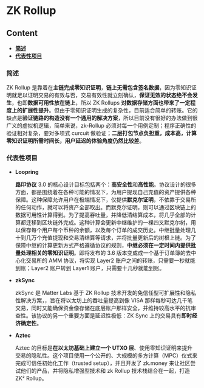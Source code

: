 # ZK Rollup

## Content

- [**简述**](#简述)
- [**代表性项目**](#代表性项目)

### 简述

ZK Rollup 是靠着在**主链完成零知识证明**，**链上无需包含签名数据**，因为零知识证明就足以证明交易的有效与否，交易有效性就立刻确认，**保证无效的状态绝不会发生**，也即**数据可用性放在链上**，所以 ZK Rollups **对数据存储方面也带来了一定程度上的扩展性提升**。但由于零知识证明生成的复杂性，目前适合简单的转账。它的缺点是**验证链路的构造没有一个通用的解决方案**，所以目前没有很好的办法做到很广义的虚拟机逻辑，简单来说，zk-Rollup 必须对每一个用例定制；程序正确性的验证相对复杂，要对多项式 curcuit 做验证；**二层打包节点负担重，成本高，计算零知识证明所需时间长，用户延迟的体验角度仍然比较差**。

### 代表性项目

- **Loopring**

  **路印协议** 3.0 的核心设计目标包括两个：**高安全性**和**高性能**。协议设计的很多方面，都是围绕着在各种可能的情况下，为用户提现自己充值的资产提供各种保障。这种保障允许用户在极端情况下，仅提供**默克尔证明**，不依靠于交易所的任何动作，就可以将资产全部取出。而默克尔证明，则可以通过区块链上的数据可用性计算得到。为了提高吞吐量，并降低清结算成本，将几乎全部的计算都迁移到区块链外完成。这种计算会更新中继维护的一棵四叉默克尔树，用以保存每个用户每个币种的余额，以及每个订单的成交历史。中继批量处理几十到几万个充值提现和交易清结算等请求，并将批量更新后的树根上链。为了保障中继的计算更新方式严格遵循协议的规则，**中继必须在一定时间内提供批量处理相关的零知识证明**。即将发布的 3.6 版本变成成一个基于订单簿的去中心化交易所的 AMM 协议，将实现 Layer2 账户之间的转账，只需要一秒就能到账；Layer2 账户转到 Layer1 账户，只需要十几秒就能到账。

- **zkSync** 

  zkSync 是 Matter Labs 基于 ZK Rollup 技术开发的免信任型可扩展性和隐私性解决方案，，旨在将以太坊上的吞吐量提高到像 VISA 那样每秒可达几千笔交易，同时又能确保资金像存储在底层账户那样安全，并维持较高水平的抗审查性。该协议的另一个重要方面是延迟性极低：ZK Sync 上的交易具有**即时经济确定性**。

- **Aztec** 

  Aztec 的目标是**在以太坊基础上建立一个 UTXO 层**、使用零知识证明来提升交易的隐私性。这个项目使用一个公开的、大规模的多方计算（MPC）仪式来完成可信任初始化工作（trusted setup），并且开发了 zk.money 来让社区尝试他们的产品，并将隐私增强型技术和 zk Rollup 技术栈结合在一起，打造 ZK² Rollup。

  

  